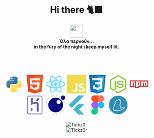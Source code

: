 <!--
#  _______   _          _             ___         
# |__   __| (_)        | |           / _ \        
#    | |     _    ___  | | __  ____ | | | |  _ __ 
#    | |    | |  / __| | |/ / |_  / | | | | | '__|
#    | |    | | | (__  |   <   / /  | |_| | | |   
#    |_|    |_|  \___| |_|\_\ /___|  \___/  |_|   
                                                 

# ⠄⠄⠄⠄⠄⠄⠄⠄⢀⣀⣤⣴⣶⠞⠛⢶⣤⣄⡀⠄⠄⠄⠄⠄⠄⠄⠄⠄
# ⠄⠄⠄⠄⠄⣠⡶⠿⠿⠿⠿⠟⠁⣰⠇⣈⠻⣿⣿⣷⣶⣤⣀⠄⠄⠄⠄⠄
# ⠄⠄⠄⢠⣾⣿⡗⢿⣶⣶⣤⣴⣾⠟⢠⡏⠄⠄⠈⠙⠿⣿⣿⣷⣦⠄⠄⠄
# ⠄⠄⢠⣿⣿⣿⠇⢶⣤⣀⡺⠿⠋⣠⡾⠄⠄⢤⣶⣤⣄⠈⠛⢿⣿⣷⡄⠄
# ⠄⢀⣿⣿⣿⣣⣿⣷⣌⡛⢿⣿⣾⡟⠁⢤⣤⣀⠙⢿⣿⣷⣄⠄⠙⢿⣷⠄
# ⠄⣼⣿⣿⣳⣿⣿⣿⣿⣿⣷⣦⢭⣶⣇⠄⠻⣿⣧⡀⠙⢿⣿⣷⣦⡀⠙⠇
# ⢰⣿⣿⣳⣿⣿⣻⣿⢿⣿⣿⣿⣿⣿⣿⣷⡀⠹⣿⣿⣄⠄⠹⣿⣿⣴⡄⠄
#  ⢸⡿⣱⣿⣿⣏⣿⣿⢸⣿⣿⣧⣿⣿⣿⣿⣷⡀⠘⣿⣿⣦⠄⠈⢿⡿⣱⣿
# ⠘⣵⣿⣿⣿⣸⣿⣿⢾⣿⣿⣿⢸⣿⣿⣿⣿⣷⠄⡜⣿⣿⣷⠄⠄⠁⣿⡿
# ⢸⣶⣍⢿⢧⣿⣿⣿⢸⣿⣿⣿⢸⣿⣿⣿⣿⣿⣇⠘⡜⣿⣷⣴⣦⣀⠘⠄ by Tick#1977 
# ⠄⠻⣿⢇⣾⣿⣿⣿⢸⣿⣿⣿⡯⣿⣿⣿⣿⣿⣿⡆⠘⡽⡟⢫⣴⣶⡆⠄              ~   github.com/Tickz0r
# ⠄⠄⠙⢷⣿⡭⠡⠆⢸⣿⣿⣿⡇⠿⣿⣿⣿⣿⠛⠻⠄⢫⠄⣀⡹⣿⡇⠄
# ⠄⠄⠄⠄⠙⠃⠄⢀⣚⣭⣭⣭⡍⠄⣿⣿⣿⡿⢟⣛⣂⠄⣼⡿⣣⡟⠄⠄
# ⠄⠄⠄⠄⠄⠄⠉⠙⠻⣿⣿⣿⣁⣀⣈⣩⣭⣶⣿⣿⣿⣷⣭⡶⠋⠄⠄⠄-->
<div class="tick" align="center">
<h1 align="center">Hi there 🐈‍⬛</h1>
 <img src="https://twemoji.maxcdn.com/2/svg/1f1ec-1f1f7.svg" width="40" height="40"><span><br>
<b> Όλα περνούν...
<div>in the fury of the night i keep myself lit.</b>
</div>
  
<div id="languages" align="center">
  <h2><br><br>
    <img src="https://raw.githubusercontent.com/devicons/devicon/2ae2a900d2f041da66e950e4d48052658d850630/icons/python/python-original.svg" width="60" height="60" alt="Python">
    <img src="https://raw.githubusercontent.com/devicons/devicon/master/icons/html5/html5-original.svg" width="60" height="60" alt="Html">
    <img src="https://raw.githubusercontent.com/devicons/devicon/master/icons/react/react-original.svg" width="60" height="60" alt="React JS">
     <img src="https://raw.githubusercontent.com/devicons/devicon/master/icons/javascript/javascript-plain.svg" width="60" height="60" alt="Javascript">  
     <img src="https://raw.githubusercontent.com/devicons/devicon/master/icons/css3/css3-original.svg" width="60" height="60" alt="CSS">  
     <img src="https://raw.githubusercontent.com/devicons/devicon/master/icons/nodejs/nodejs-original.svg" width="60" height="60" alt="Node JS">  
     <img src="https://raw.githubusercontent.com/devicons/devicon/master/icons/npm/npm-original-wordmark.svg" width="60" height="60" alt="Npm">  
     <img src="https://raw.githubusercontent.com/devicons/devicon/master/icons/heroku/heroku-original.svg" width="60" height="60" alt="Heroku">
     <img src="https://raw.githubusercontent.com/devicons/devicon/master/icons/lua/lua-original.svg" width="60" height="60" alt="Lua">  
     <img src="https://raw.githubusercontent.com/devicons/devicon/master/icons/flutter/flutter-plain.svg" width="60" height="60" alt="Flutter">  
     <img src="https://raw.githubusercontent.com/devicons/devicon/master/icons/figma/figma-original.svg" width="60" height="60" alt="Figma">  
     <img src="https://raw.githubusercontent.com/devicons/devicon/master/icons/yarn/yarn-original.svg" width="60" height="60" alt="IntelliJ">
  </h2>
</div>
  
<div id="stats" align="center">
   <img src="https://github-readme-stats.vercel.app/api?username=Tickz0r&show_icons=true&locale=en&theme=midnight-purple" alt="Tickz0r" /> <br>
   <img src="https://github-readme-stats.vercel.app/api/top-langs/?username=Tickz0r&layout=compact&theme=midnight-purple" alt="Tickz0r" />
</div>
